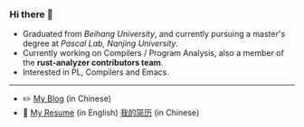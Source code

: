 ### Hi there 👋

- Graduated from *Beihang University*, and currently pursuing a master's degree at *Pascal Lab, Nanjing University*.
- Currently working on Compilers / Program Analysis, also a member of the **rust-analyzer contributors team**.
- Interested in PL, Compilers and Emacs.

-----------

- ✏️ [My Blog](https://github.com/roife/roife.github.io) (in Chinese)
- 📝 [My Resume](https://github.com/roife/resume/blob/master/resume-en-post.pdf) (in English) [我的简历](https://github.com/roife/resume/blob/master/resume-cn-post.pdf) (in Chinese)
